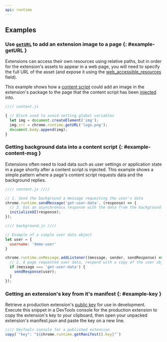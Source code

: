 ```yaml
---
api: runtime
---
```


## Examples

### Use [`getURL`][getURL] to add an extension image to a page {: #example-getURL }

Extensions can access their own resources using relative paths, but in order for the extension's
assets to appear in a web page, you will need to specify the full URL of the asset (and expose it
using the [web_accessible_resources][war] field).

This example shows how a [content script][content] could add an image in the extension's package to
the page that the content script has been [injected][content-inject] into.

```js
//// content.js

{ // Block used to avoid setting global variables
  let img = document.createElement('img');
  img.src = chrome.runtime.getURL('logo.png');
  document.body.append(img);
}
```

### Getting background data into a content script {: #example-content-msg }

Extensions often need to load data such as user settings or application state in a page shortly
after a content script is injected. This example shows a simple pattern where a page's content
script requests data and the background replies.

```js
//// content.js ////

// 1. Send the background a message requesting the user's data
chrome.runtime.sendMessage('get-user-data', (response) => {
  // 3. Got an asynchronous response with the data from the background
  initializeUI(response);
});
```

```js
//// background.js ////

// Example of a simple user data object
let user = {
  username: 'demo-user'
}

chrome.runtime.onMessage.addListener((message, sender, sendResponse) => {
  // 2. A page requested user data, respond with a copy of the user object
  if (message === 'get-user-data') {
    sendResponse(user);
  }
});
```

### Getting an extension's key from it's manifest {: #example-key }

Retrieve a production extension's [public key][key-prop] for use in development. Execute this
snippet in a DevTools console for the production extension to copy the extension's key to your
clipboard, then open your unpacked extension's manifest.json and paste the key on a new line.

```js
//// DevTools console for a published extension
copy(`"key": "${chrome.runtime.getManifest().key}"`)
```

[content]: /docs/extensions/mv3/content_scripts/
[content-inject]: https://developer.chrome.com/docs/extensions/mv3/content_scripts/#functionality
[getURL]: #method-getURL
[handshake]: https://en.wikipedia.org/wiki/Transmission_Control_Protocol#Connection_establishment
[key-prop]: /docs/extensions/mv3/manifest/key/
[war]: /docs/extensions/mv3/manifest/web_accessible_resources/
